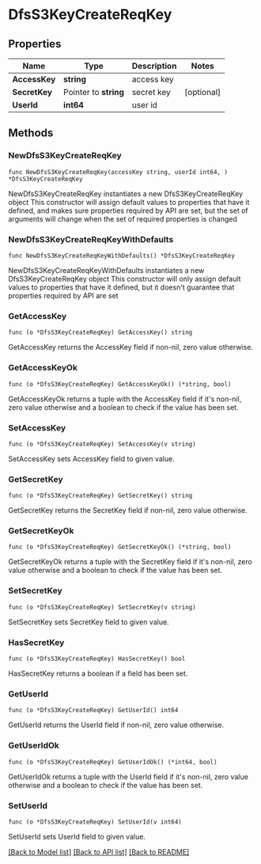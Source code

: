 # DfsS3KeyCreateReqKey

## Properties

Name | Type | Description | Notes
------------ | ------------- | ------------- | -------------
**AccessKey** | **string** | access key | 
**SecretKey** | Pointer to **string** | secret key | [optional] 
**UserId** | **int64** | user id | 

## Methods

### NewDfsS3KeyCreateReqKey

`func NewDfsS3KeyCreateReqKey(accessKey string, userId int64, ) *DfsS3KeyCreateReqKey`

NewDfsS3KeyCreateReqKey instantiates a new DfsS3KeyCreateReqKey object
This constructor will assign default values to properties that have it defined,
and makes sure properties required by API are set, but the set of arguments
will change when the set of required properties is changed

### NewDfsS3KeyCreateReqKeyWithDefaults

`func NewDfsS3KeyCreateReqKeyWithDefaults() *DfsS3KeyCreateReqKey`

NewDfsS3KeyCreateReqKeyWithDefaults instantiates a new DfsS3KeyCreateReqKey object
This constructor will only assign default values to properties that have it defined,
but it doesn't guarantee that properties required by API are set

### GetAccessKey

`func (o *DfsS3KeyCreateReqKey) GetAccessKey() string`

GetAccessKey returns the AccessKey field if non-nil, zero value otherwise.

### GetAccessKeyOk

`func (o *DfsS3KeyCreateReqKey) GetAccessKeyOk() (*string, bool)`

GetAccessKeyOk returns a tuple with the AccessKey field if it's non-nil, zero value otherwise
and a boolean to check if the value has been set.

### SetAccessKey

`func (o *DfsS3KeyCreateReqKey) SetAccessKey(v string)`

SetAccessKey sets AccessKey field to given value.


### GetSecretKey

`func (o *DfsS3KeyCreateReqKey) GetSecretKey() string`

GetSecretKey returns the SecretKey field if non-nil, zero value otherwise.

### GetSecretKeyOk

`func (o *DfsS3KeyCreateReqKey) GetSecretKeyOk() (*string, bool)`

GetSecretKeyOk returns a tuple with the SecretKey field if it's non-nil, zero value otherwise
and a boolean to check if the value has been set.

### SetSecretKey

`func (o *DfsS3KeyCreateReqKey) SetSecretKey(v string)`

SetSecretKey sets SecretKey field to given value.

### HasSecretKey

`func (o *DfsS3KeyCreateReqKey) HasSecretKey() bool`

HasSecretKey returns a boolean if a field has been set.

### GetUserId

`func (o *DfsS3KeyCreateReqKey) GetUserId() int64`

GetUserId returns the UserId field if non-nil, zero value otherwise.

### GetUserIdOk

`func (o *DfsS3KeyCreateReqKey) GetUserIdOk() (*int64, bool)`

GetUserIdOk returns a tuple with the UserId field if it's non-nil, zero value otherwise
and a boolean to check if the value has been set.

### SetUserId

`func (o *DfsS3KeyCreateReqKey) SetUserId(v int64)`

SetUserId sets UserId field to given value.



[[Back to Model list]](../README.md#documentation-for-models) [[Back to API list]](../README.md#documentation-for-api-endpoints) [[Back to README]](../README.md)


